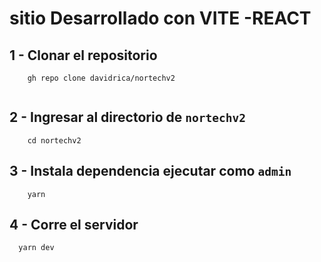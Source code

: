 # sitio Desarrollado con VITE -REACT


## 1 - Clonar el repositorio

```
    gh repo clone davidrica/nortechv2
    

```
## 2 - Ingresar al directorio de `nortechv2`
```
    cd nortechv2
```

## 3 - Instala dependencia ejecutar como `admin`
```
    yarn 
```

## 4 - Corre el servidor
```
  yarn dev

```
